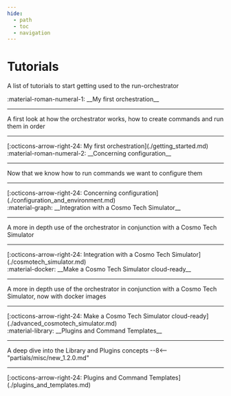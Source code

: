 ```yaml
---
hide:
  - path
  - toc
  - navigation
---
```

# Tutorials

A list of tutorials to start getting used to the run-orchestrator

<main class="grid" markdown>

<article markdown>
<div class="text" markdown>
:material-roman-numeral-1: __My first orchestration__

---
A first look at how the orchestrator works, how to create commands and run them in order

---
<footer markdown>
[:octicons-arrow-right-24: My first orchestration](./getting_started.md)
</footer>
</div>
</article>

<article markdown>
<div class="text" markdown>
:material-roman-numeral-2: __Concerning configuration__

---
Now that we know how to run commands we want to configure them

---
<footer markdown>
[:octicons-arrow-right-24: Concerning configuration](./configuration_and_environment.md)
</footer>
</div>
</article>

<article markdown>
<div class="text" markdown>
:material-graph: __Integration with a Cosmo Tech Simulator__

---
A more in depth use of the orchestrator in conjunction with a Cosmo Tech Simulator

---
<footer markdown>
[:octicons-arrow-right-24: Integration with a Cosmo Tech Simulator](./cosmotech_simulator.md)
</footer>
</div>
</article>

<article markdown>
<div class="text" markdown>
:material-docker: __Make a Cosmo Tech Simulator cloud-ready__

---
A more in depth use of the orchestrator in conjunction with a Cosmo Tech Simulator, now with docker images

---
<footer markdown>
[:octicons-arrow-right-24: Make a Cosmo Tech Simulator cloud-ready](./advanced_cosmotech_simulator.md)
</footer>
</div>
</article>

<article markdown>
<div class="text" markdown>
:material-library: __Plugins and Command Templates__

---
A deep dive into the Library and Plugins concepts
--8<-- "partials/misc/new_1.2.0.md"

---
<footer markdown>
[:octicons-arrow-right-24: Plugins and Command Templates](./plugins_and_templates.md)
</footer>
</div>
</article>

</main>